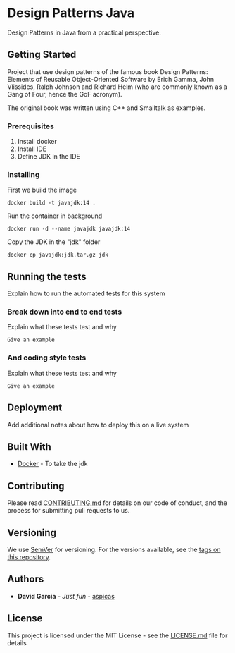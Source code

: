 # Design Patterns Java

Design Patterns in Java from a practical perspective.

## Getting Started

Project that use design patterns of the famous book Design Patterns: Elements of Reusable Object-Oriented Software by Erich Gamma, John Vlissides, Ralph Johnson and Richard Helm (who are commonly known as a Gang of Four, hence the GoF acronym).

The original book was written using C++ and Smalltalk as examples.

### Prerequisites

1. Install docker
2. Install IDE
3. Define JDK in the IDE

### Installing

First we build the image

```
docker build -t javajdk:14 .
```

Run the container in background
```
docker run -d --name javajdk javajdk:14
```

Copy the JDK in the "jdk" folder
```
docker cp javajdk:jdk.tar.gz jdk
```

## Running the tests

Explain how to run the automated tests for this system

### Break down into end to end tests

Explain what these tests test and why

```
Give an example
```

### And coding style tests

Explain what these tests test and why

```
Give an example
```

## Deployment

Add additional notes about how to deploy this on a live system

## Built With

* [Docker](https://docs.docker.com/install/) - To take the jdk

## Contributing

Please read [CONTRIBUTING.md](https://gist.github.com/PurpleBooth/b24679402957c63ec426) for details on our code of conduct, and the process for submitting pull requests to us.

## Versioning

We use [SemVer](http://semver.org/) for versioning. For the versions available, see the [tags on this repository](https://github.com/your/project/tags). 

## Authors

* **David Garcia** - *Just fun* - [aspicas](https://github.com/aspicas)

## License

This project is licensed under the MIT License - see the [LICENSE.md](https://github.com/aspicas/JavaDesignPatterns/blob/master/LICENSE) file for details

